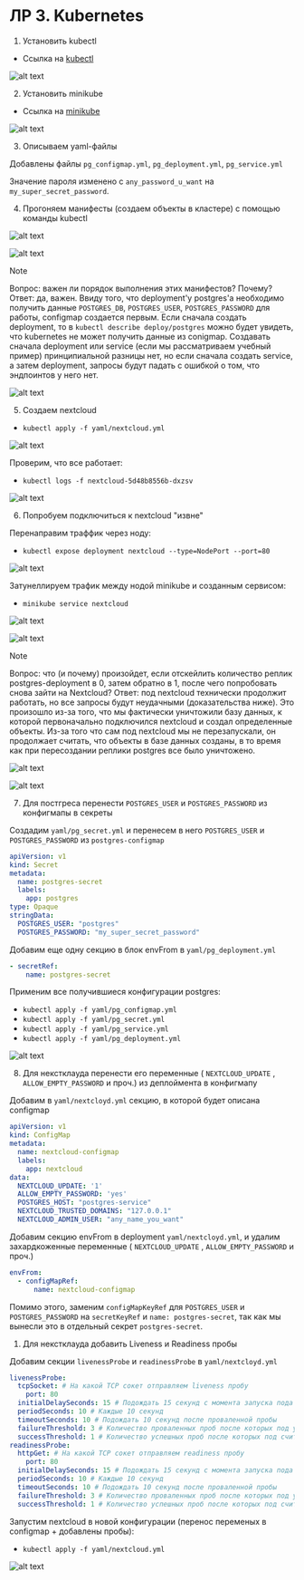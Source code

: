 # ЛР 3. Kubernetes

1. Установить kubectl

- Ссылка на [kubectl](https://kubernetes.io/docs/tasks/tools/)

![alt text](assets/kubectl_version.png)

2. Установить minikube

- Ссылка на [minikube](https://minikube.sigs.k8s.io/docs/start)

![alt text](assets/minikube_version.png)

3. Описываем yaml-файлы

Добавлены файлы `pg_configmap.yml`, `pg_deployment.yml`, `pg_service.yml`

Значение пароля изменено с `any_password_u_want` на `my_super_secret_password`.

4. Прогоняем манифесты (создаем объекты в кластере) с помощью команды kubectl

![alt text](assets/kubectl_f.png)

![alt text](assets/kubectl_f_postgres.png)

> [!NOTE]  
> Вопрос: важен ли порядок выполнения этих манифестов? Почему?
> Ответ: да, важен. Ввиду того, что deployment'у postgres'а необходимо получить данные `POSTGRES_DB`, `POSTGRES_USER`, `POSTGRES_PASSWORD` для работы, configmap создается первым. Если сначала создать deployment, то в `kubectl describe deploy/postgres` можно будет увидеть, что kubernetes не может получить данные из conigmap. Создавать сначала deployment или service (если мы рассматриваем учебный пример) принципиальной разницы нет, но если сначала создать service, а затем deployment, запросы будут падать с ошибкой о том, что эндпоинтов у него нет.

![alt text](assets/kubectl_describe_postgres.png)

5. Создаем nextcloud

- `kubectl apply -f yaml/nextcloud.yml`

![alt text](assets/nextcloud_apply.png)

Проверим, что все работает:
- `kubectl logs -f nextcloud-5d48b8556b-dxzsv`

![alt text](assets/nextcloud_logs.png)

6. Попробуем подключиться к nextcloud "извне"

Перенаправим траффик через ноду:
- `kubectl expose deployment nextcloud --type=NodePort --port=80`

![alt text](assets/nextcloud_nodeport.png)

Затунеллируем трафик между нодой minikube и созданным сервисом:
- `minikube service nextcloud`

![alt text](assets/minikube_service_nextcloud.png)

![alt text](assets/nextcloud_browser.png)

> [!NOTE]  
> Вопрос: что (и почему) произойдет, если отскейлить количество реплик postgres-deployment в 0, затем обратно в 1, после чего попробовать снова зайти на Nextcloud?
> Ответ: под nextcloud технически продолжит работать, но все запросы будут неудачными (доказательства ниже). Это произошло из-за того, что мы фактически уничтожили базу данных, к которой первоначально подключился nextcloud и создал определенные объекты. Из-за того что сам под nextcloud мы не перезапускали, он продолжает считать, что объекты в базе данных созданы, в то время как при пересоздании реплики postgres все было уничтожено.

![alt text](assets/nextcloud_web_error.png)

![alt text](assets/nextcloud_logs_error.png)

7. Для постгреса перенести `POSTGRES_USER` и `POSTGRES_PASSWORD` из конфигмапы в секреты

Создадим `yaml/pg_secret.yml` и перенесем в него `POSTGRES_USER` и `POSTGRES_PASSWORD` из `postgres-configmap`

```yaml
apiVersion: v1
kind: Secret
metadata:
  name: postgres-secret
  labels:
    app: postgres
type: Opaque
stringData:
  POSTGRES_USER: "postgres"
  POSTGRES_PASSWORD: "my_super_secret_password"
```

Добавим еще одну секцию в блок envFrom в `yaml/pg_deployment.yml`

```yaml
- secretRef:
    name: postgres-secret
```

Применим все получившиеся конфигурации postgres:
- `kubectl apply -f yaml/pg_configmap.yml`
- `kubectl apply -f yaml/pg_secret.yml `
- `kubectl apply -f yaml/pg_service.yml` 
- `kubectl apply -f yaml/pg_deployment.yml`

![alt text](assets/kubectl_f_postgres_secret.png)

8. Для некстклауда перенести его переменные ( `NEXTCLOUD_UPDATE` , `ALLOW_EMPTY_PASSWORD` и проч.) из деплоймента в конфигмапу

Добавим в `yaml/nextcloyd.yml` секцию, в которой будет описана configmap

```yaml
apiVersion: v1
kind: ConfigMap
metadata:
  name: nextcloud-configmap
  labels:
    app: nextcloud
data:
  NEXTCLOUD_UPDATE: '1'
  ALLOW_EMPTY_PASSWORD: 'yes'
  POSTGRES_HOST: "postgres-service"
  NEXTCLOUD_TRUSTED_DOMAINS: "127.0.0.1"
  NEXTCLOUD_ADMIN_USER: "any_name_you_want"
```

Добавим секцию envFrom в deployment `yaml/nextcloyd.yml`, и удалим захардкоженные переменные ( `NEXTCLOUD_UPDATE` , `ALLOW_EMPTY_PASSWORD` и проч.)

```yaml
envFrom:
  - configMapRef:
      name: nextcloud-configmap
```

Помимо этого, заменим `configMapKeyRef` для `POSTGRES_USER` и `POSTGRES_PASSWORD` на `secretKeyRef` и `name: postgres-secret`, так как мы вынесли это в отдельный секрет `postgres-secret`.

1. Для некстклауда добавить Liveness и Readiness пробы

Добавим секции `livenessProbe` и `readinessProbe` в `yaml/nextcloyd.yml`

```yaml
livenessProbe:
  tcpSocket: # На какой TCP сокет отправляем liveness пробу
    port: 80
  initialDelaySeconds: 15 # Подождать 15 секунд с момента запуска пода
  periodSeconds: 10 # Каждые 10 секунд
  timeoutSeconds: 10 # Подождать 10 секунд после проваленной пробы
  failureThreshold: 3 # Количество проваленных проб после которых под умирает
  successThreshold: 1 # Количество успешных проб после которых под считается живым
readinessProbe:
  httpGet: # На какой TCP сокет отправляем readiness пробу
    port: 80
  initialDelaySeconds: 15 # Подождать 15 секунд с момента запуска пода
  periodSeconds: 10 # Каждые 10 секунд
  timeoutSeconds: 10 # Подождать 10 секунд после проваленной пробы
  failureThreshold: 3 # Количество проваленных проб после которых под умирает
  successThreshold: 1 # Количество успешных проб после которых под считается живым
```

Запустим nextcloud в новой конфигурации (перенос переменых в configmap + добавлены пробы):
- `kubectl apply -f yaml/nextcloud.yml`

![alt text](assets/nextcloud_tcp_liveness.png)

